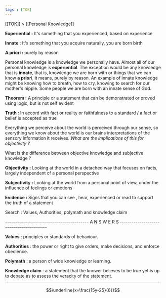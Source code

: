 ```yaml
---
tags : [TOK]
---
```


[[TOK]] > [[Personal Knowledge]]


**Experiential :** It's something that you experienced, based on experience

**Innate :** It's something that you acquire naturally, you are born birth

**A priori :** purely by reason


Personal knowledge is a knowledge we personally have. Almost all of our personal knowledge is **experiential**. The exception would be any knowledge that is **innate**, that is, knowledge we are born with or things that we can know **a priori**, it means, purely by reason. An example of innate knowledge might be knowing how to breath, how to cry, knowing to search for our mother's nipple. Some people we are born with an innate sense of God.


**Theorem :** A principle or a statement that can be demonstrated or proved using logic, but is not self evident

**Truth :** In accord with fact or reality or faithfulness to a standard / a fact or belief is accepted as true


Everything we perceive about the world is perceived through our sense, so everything we know about the world is our brains interpretations of the sensory information it receives. 
*What are the implications of this for objectivity ?* 

What is the difference between objective knowledge and subjective knowledge ? 

**Objectivity :** Looking at the world in a detached way that focuses on facts, largely independent of a personal perspective

**Subjectivity :** Looking at the world from a personal point of view, under the influence of feelings or emotions

**Evidence :** Signs that you can see , hear, experienced or read to support the truth of a statement





Search : Values, Authorities, polymath and knowledge claim


------------------------------------------  A  N  S  W  E  R  S  -----------------------------------------

**Values** : principles or standards of behaviour.

**Authorities** : the power or right to give orders, make decisions, and enforce obedience.

**Polymath** : a person of wide knowledge or learning.

**Knowledge claim** : a statement that the knower believes to be true yet is up to debate as to assess the veracity of the statement.

-------------------------------------------------------------------------------



$$\underline{x=\frac{15y-25}{6}}$$